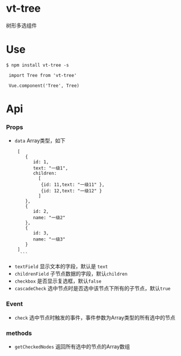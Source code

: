 # vt-tree
树形多选组件
 
# Use 
```shell
$ npm install vt-tree -s
```

```shell
 import Tree from 'vt-tree'
 
 Vue.component('Tree', Tree)
```
 
 
# Api 
 
### Props 
*   `data` Array类型，如下 
       ```
        [
           {
              id: 1,
              text: "一级1",
              children:
                [
                 {id: 11,text: "一级11" },
                 {id: 12,text: "一级12" }
                ]
           },
           {  
              id: 2,
              name: "一级2"
           },
           {  
              id: 3,
              name: "一级3"
           }
        ]
         ```
*   `textField` 显示文本的字段，默认是 `text` 
*   `childrenField` 子节点数据的字段，默认`children`
*   `checkbox` 是否显示复选框，默认`false`
*   `cascadeCheck` 选中节点时是否选中该节点下所有的子节点，默认`true`

### Event 
 *   `check` 选中节点时触发的事件，事件参数为Array类型的所有选中的节点
 
 ### methods 
  *   `getCheckedNodes` 返回所有选中的节点的Array数组